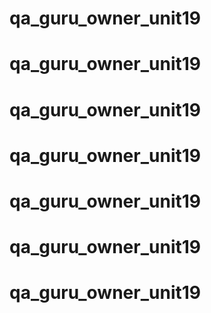 # qa_guru_owner_unit19
# qa_guru_owner_unit19
# qa_guru_owner_unit19
# qa_guru_owner_unit19
# qa_guru_owner_unit19
# qa_guru_owner_unit19
# qa_guru_owner_unit19
